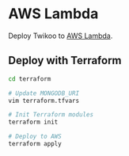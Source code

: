 # AWS Lambda

Deploy Twikoo to [AWS Lambda](https://docs.aws.amazon.com/lambda/latest/dg/urls-invocation.html).

## Deploy with Terraform

```bash
cd terraform

# Update MONGODB_URI
vim terraform.tfvars

# Init Terraform modules
terraform init

# Deploy to AWS
terraform apply
```
